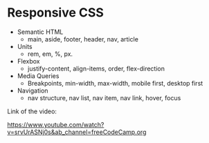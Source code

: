 # Responsive CSS
- Semantic HTML
    - main, aside, footer, header, nav, article
- Units
    - rem, em, %, px.
- Flexbox
    - justify-content, align-items, order, flex-direction
- Media Queries
    - Breakpoints, min-width, max-width, mobile first, desktop first
- Navigation
    - nav structure, nav list, nav item, nav link, hover, focus

Link of the video:

https://www.youtube.com/watch?v=srvUrASNj0s&ab_channel=freeCodeCamp.org